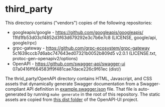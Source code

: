 # third_party
This directory contains ("vendors") copies of the following repositories:

* googleapis/google - https://github.com/googleapis/googleapis/ 11fd1fb53d03cf4852d3f63d679292e3c7b6e7c8 (LICENSE, google/api, google/rpc)
* grpc-gateway - https://github.com/grpc-ecosystem/grpc-gateway 5c1639cccb7d6abc747643ed07321b0052b809d5 v2.0.1 (LICENSE.txt, protoc-gen-openapiv2/options)
* OpenAPI - https://github.com/swagger-api/swagger-ui 07a0416ff664583ff9f481cae7dace226c9f61ec (dist/)

The thrid_party/OpenAPI directory contains HTML, Javascript, and CSS assets that dynamically generate Swagger documentation from a Swagger-compliant API definition in [example.swagger.json](./example.swagger.json) file. That file is auto-generated by running `make generate` in the root of this repository. The static assets are copied from [this dist folder](https://github.com/swagger-api/swagger-ui/tree/master/dist) of the OpenAPI-UI project.
